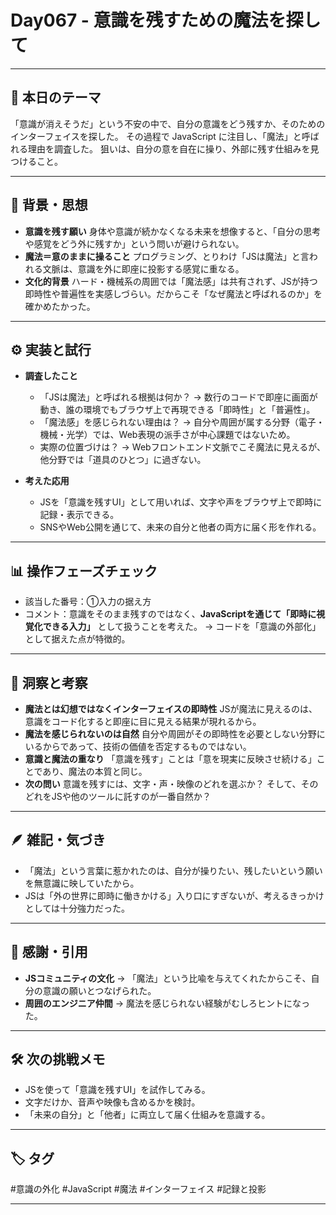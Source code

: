 
# Day067 - 意識を残すための魔法を探して

---

## 🎯 本日のテーマ

「意識が消えそうだ」という不安の中で、自分の意識をどう残すか、そのためのインターフェイスを探した。
その過程で JavaScript に注目し、「魔法」と呼ばれる理由を調査した。
狙いは、自分の意を自在に操り、外部に残す仕組みを見つけること。

---

## 🧠 背景・思想

* **意識を残す願い**
  身体や意識が続かなくなる未来を想像すると、「自分の思考や感覚をどう外に残すか」という問いが避けられない。
* **魔法＝意のままに操ること**
  プログラミング、とりわけ「JSは魔法」と言われる文脈は、意識を外に即座に投影する感覚に重なる。
* **文化的背景**
  ハード・機械系の周囲では「魔法感」は共有されず、JSが持つ即時性や普遍性を実感しづらい。だからこそ「なぜ魔法と呼ばれるのか」を確かめたかった。

---

## ⚙️ 実装と試行

* **調査したこと**

  * 「JSは魔法」と呼ばれる根拠は何か？
    → 数行のコードで即座に画面が動き、誰の環境でもブラウザ上で再現できる「即時性」と「普遍性」。
  * 「魔法感」を感じられない理由は？
    → 自分や周囲が属する分野（電子・機械・光学）では、Web表現の派手さが中心課題ではないため。
  * 実際の位置づけは？
    → Webフロントエンド文脈でこそ魔法に見えるが、他分野では「道具のひとつ」に過ぎない。
* **考えた応用**

  * JSを「意識を残すUI」として用いれば、文字や声をブラウザ上で即時に記録・表示できる。
  * SNSやWeb公開を通じて、未来の自分と他者の両方に届く形を作れる。

---

## 📊 操作フェーズチェック

* 該当した番号：①入力の据え方
* コメント：意識をそのまま残すのではなく、**JavaScriptを通じて「即時に視覚化できる入力」** として扱うことを考えた。
  → コードを「意識の外部化」として据えた点が特徴的。

---

## 🔁 洞察と考察

* **魔法とは幻想ではなくインターフェイスの即時性**
  JSが魔法に見えるのは、意識をコード化すると即座に目に見える結果が現れるから。
* **魔法を感じられないのは自然**
  自分や周囲がその即時性を必要としない分野にいるからであって、技術の価値を否定するものではない。
* **意識と魔法の重なり**
  「意識を残す」ことは「意を現実に反映させ続ける」ことであり、魔法の本質と同じ。
* **次の問い**
  意識を残すには、文字・声・映像のどれを選ぶか？
  そして、そのどれをJSや他のツールに託すのが一番自然か？

---

## 🪶 雑記・気づき

* 「魔法」という言葉に惹かれたのは、自分が操りたい、残したいという願いを無意識に映していたから。
* JSは「外の世界に即時に働きかける」入り口にすぎないが、考えるきっかけとしては十分強力だった。

---

## 🙏 感謝・引用

* **JSコミュニティの文化**
  → 「魔法」という比喩を与えてくれたからこそ、自分の意識の願いとつなげられた。
* **周囲のエンジニア仲間**
  → 魔法を感じられない経験がむしろヒントになった。

---

## 🛠 次の挑戦メモ

* JSを使って「意識を残すUI」を試作してみる。
* 文字だけか、音声や映像も含めるかを検討。
* 「未来の自分」と「他者」に両立して届く仕組みを意識する。

---

## 🏷 タグ

#意識の外化 #JavaScript #魔法 #インターフェイス #記録と投影

---

